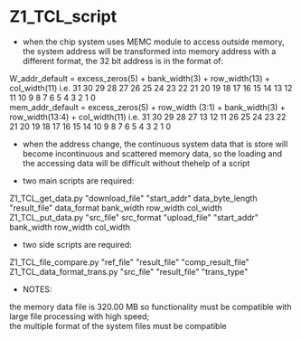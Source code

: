 # Z1_TCL_script
- when the chip system uses MEMC module to access outside memory, the system address will be transformed into memory address with a different format, the 32 bit address is in the format of:  
  
W_addr_default = excess_zeros(5) + bank_width(3) + row_width(13) + col_width(11)
i.e. 31 30 29 28 27 26 25 24 23 22 21 20 19 18 17 16 15 14 13 12 11 10 9 8 7 6 5 4 3 2 1 0   
mem_addr_default = excess_zeros(5) + row_width (3:1) + bank_width(3) + row_width(13:4) + col_width(11)
i.e. 31 30 29 28 27 13 12 11 26 25 24 23 22 21 20 19 18 17 16 15 14 10 9 8 7 6 5 4 3 2 1 0
  
- when the address change, the continuous system data that is store will become incontinuous and scattered memory data, so the loading and the accessing data will be difficult without thehelp of a script
  
- two main scripts are required: 
   
Z1_TCL_get_data.py "download_file" "start_addr" data_byte_length "result_file" data_format bank_width row_width col_width
Z1_TCL_put_data.py "src_file" src_format "upload_file" "start_addr" bank_width row_width col_width
  
- two side scripts are required:
  
Z1_TCL_file_compare.py "ref_file" "result_file" "comp_result_file"
Z1_TCL_data_format_trans.py "src_file" "result_file" "trans_type"
  
- NOTES:   
  
the memory data file is 320.00 MB so functionality must be compatible with large file processing with high speed;  
the multiple format of the system files must be compatible  
